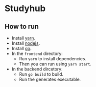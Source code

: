 # Studyhub

## How to run

- Install [yarn](https://yarnpkg.com/).
- Install [nodejs](https://nodejs.org/en/).
- Install [go](https://golang.org/).
- In the `frontend` directory:
    - Run `yarn` to install dependencies.
    - Then you can run using `yarn start`.
- In the backend dircetory:
    - Run `go build` to build.
    - Run the generates executable.
